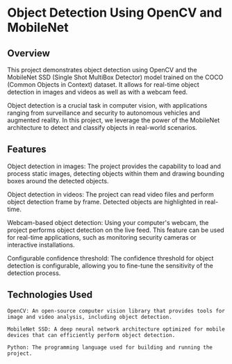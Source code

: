 # Object Detection Using OpenCV and MobileNet

## Overview

This project demonstrates object detection using OpenCV and the MobileNet SSD (Single Shot MultiBox Detector) model trained on the COCO (Common Objects in Context) dataset. It allows for real-time object detection in images and videos as well as with a webcam feed.

Object detection is a crucial task in computer vision, with applications ranging from surveillance and security to autonomous vehicles and augmented reality. In this project, we leverage the power of the MobileNet architecture to detect and classify objects in real-world scenarios.


## Features

Object detection in images: The project provides the capability to load and process static images, detecting objects within them and drawing bounding boxes around the detected objects.

Object detection in videos: The project can read video files and perform object detection frame by frame. Detected objects are highlighted in real-time.

Webcam-based object detection: Using your computer's webcam, the project performs object detection on the live feed. This feature can be used for real-time applications, such as monitoring security cameras or interactive installations.

Configurable confidence threshold: The confidence threshold for object detection is configurable, allowing you to fine-tune the sensitivity of the detection process.

## Technologies Used

    OpenCV: An open-source computer vision library that provides tools for image and video analysis, including object detection.

    MobileNet SSD: A deep neural network architecture optimized for mobile devices that can efficiently perform object detection.

    Python: The programming language used for building and running the project.

